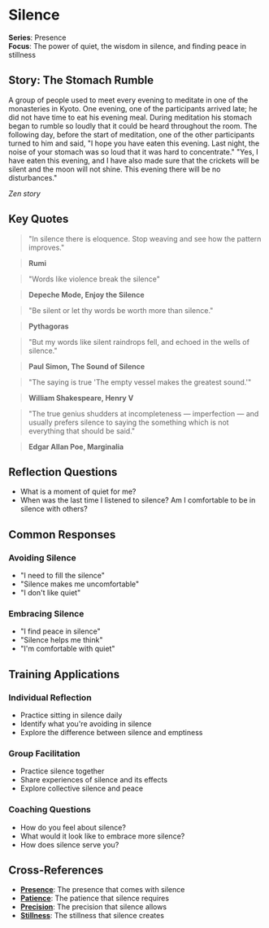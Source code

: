 # Silence

**Series**: Presence  
**Focus**: The power of quiet, the wisdom in silence, and finding peace in stillness

## Story: The Stomach Rumble

A group of people used to meet every evening to meditate in one of the monasteries in Kyoto. One evening, one of the participants arrived late; he did not have time to eat his evening meal. During meditation his stomach began to rumble so loudly that it could be heard throughout the room. The following day, before the start of meditation, one of the other participants turned to him and said, "I hope you have eaten this evening. Last night, the noise of your stomach was so loud that it was hard to concentrate." "Yes, I have eaten this evening, and I have also made sure that the crickets will be silent and the moon will not shine. This evening there will be no disturbances."

*Zen story*

## Key Quotes

> "In silence there is eloquence. Stop weaving and see how the pattern improves."

> **Rumi**

> "Words like violence break the silence"

> **Depeche Mode, Enjoy the Silence**

> "Be silent or let thy words be worth more than silence."

> **Pythagoras**

> "But my words like silent raindrops fell, and echoed in the wells of silence."

> **Paul Simon, The Sound of Silence**

> "The saying is true 'The empty vessel makes the greatest sound.'"

> **William Shakespeare, Henry V**

> "The true genius shudders at incompleteness — imperfection — and usually prefers silence to saying the something which is not everything that should be said."

> **Edgar Allan Poe, Marginalia**

## Reflection Questions

- What is a moment of quiet for me?
- When was the last time I listened to silence? Am I comfortable to be in silence with others?

## Common Responses

### **Avoiding Silence**
- "I need to fill the silence"
- "Silence makes me uncomfortable"
- "I don't like quiet"

### **Embracing Silence**
- "I find peace in silence"
- "Silence helps me think"
- "I'm comfortable with quiet"

## Training Applications

### **Individual Reflection**
- Practice sitting in silence daily
- Identify what you're avoiding in silence
- Explore the difference between silence and emptiness

### **Group Facilitation**
- Practice silence together
- Share experiences of silence and its effects
- Explore collective silence and peace

### **Coaching Questions**
- How do you feel about silence?
- What would it look like to embrace more silence?
- How does silence serve you?

## Cross-References
- **[Presence](01-presence.md)**: The presence that comes with silence
- **[Patience](02-patience.md)**: The patience that silence requires
- **[Precision](05-precision.md)**: The precision that silence allows
- **[Stillness](07-stillness.md)**: The stillness that silence creates
